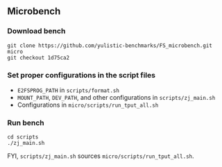 ## Microbench

### Download bench

```shell
git clone https://github.com/yulistic-benchmarks/FS_microbench.git micro
git checkout 1d75ca2
```

### Set proper configurations in the script files

- `E2FSPROG_PATH` in `scripts/format.sh`
- `MOUNT_PATH`, `DEV_PATH`, and other configurations in `scripts/zj_main.sh`
- Configurations in `micro/scripts/run_tput_all.sh`

### Run bench

```shell
cd scripts
./zj_main.sh
```

FYI, `scripts/zj_main.sh` sources `micro/scripts/run_tput_all.sh`.
